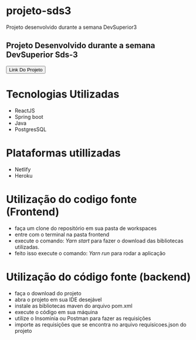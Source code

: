 # projeto-sds3
Projeto desenvolvido durante a semana DevSuperior3
## Projeto Desenvolvido durante a semana DevSuperior Sds-3 
<a href="https://dsvends-robertsilva.netlify.app"><button>Link Do Projeto</button></a>
# Tecnologias Utilizadas
- ReactJS
- Spring boot
- Java
- PostgresSQL

# Plataformas utillizadas
- Netlify
- Heroku

# Utilização do codigo fonte (Frontend)
- faça um clone do repositório em sua pasta de workspaces
- entre com o terminal na pasta frontend
- execute o comando: *Yarn start* para fazer o download das bibliotecas utilizadas.
- feito isso execute o comando: *Yarn run* para rodar a aplicação

# Utilização do código fonte (backend)
- faça o download do projeto
- abra o projeto em sua IDE desejável
- instale as bibliotecas maven do arquivo pom.xml
- execute o código em sua máquina
- utilize o Insominia ou Postman para fazer as requisições
- importe as requisições que se encontra no arquivo requisicoes.json do projeto
